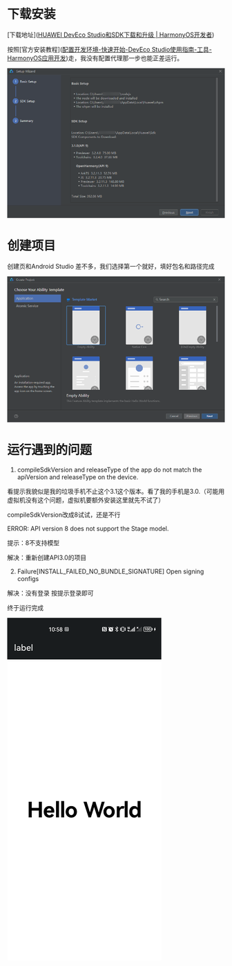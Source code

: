

# 下载安装

[下载地址]([HUAWEI DevEco Studio和SDK下载和升级 | HarmonyOS开发者](https://developer.harmonyos.com/cn/develop/deveco-studio/))

按照[官方安装教程]([配置开发环境-快速开始-DevEco Studio使用指南-工具-HarmonyOS应用开发](https://developer.harmonyos.com/cn/docs/documentation/doc-guides-V3/environment_config-0000001052902427-V3#ZH-CN_TOPIC_0000001622801969__li16357151616451))走，我没有配置代理那一步也能正差运行。

![setup](./images/鸿蒙入门day01/setup.png)

# 创建项目

创建页和Android Studio 差不多，我们选择第一个就好，填好包名和路径完成

![create_page](images/鸿蒙入门day01/create_new.png)

# 运行遇到的问题

1. compileSdkVersion and releaseType of the app do not match the apiVersion and releaseType on the device.

看提示我貌似是我的垃圾手机不止这个3.1这个版本。看了我的手机是3.0.（可能用虚拟机没有这个问题，虚拟机要额外安装这里就先不试了）

compileSdkVersion改成8试试，还是不行

 ERROR: API version 8 does not support the Stage model. 

提示：8不支持模型

解决：重新创建API3.0的项目

2. Failure[INSTALL_FAILED_NO_BUNDLE_SIGNATURE]
   Open signing configs

解决：没有登录 按提示登录即可

终于运行完成

![run_image](images/鸿蒙入门day01/run_sc.png)